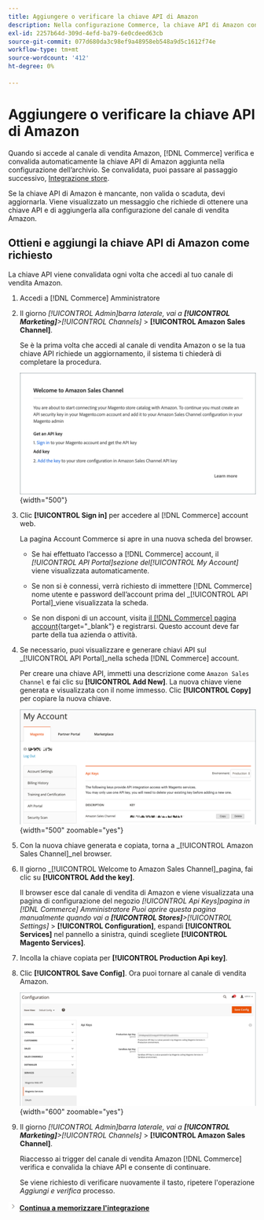 ```yaml
---
title: Aggiungere o verificare la chiave API di Amazon
description: Nella configurazione Commerce, la chiave API di Amazon convalidata ti consente di integrare i negozi con l’account Amazon Seller.
exl-id: 2257b64d-309d-4efd-ba79-6e0cdeed63cb
source-git-commit: 077d680da3c98ef9a48958eb548a9d5c1612f74e
workflow-type: tm+mt
source-wordcount: '412'
ht-degree: 0%

---
```


# Aggiungere o verificare la chiave API di Amazon

Quando si accede al canale di vendita Amazon, [!DNL Commerce] verifica e convalida automaticamente la chiave API di Amazon aggiunta nella configurazione dell’archivio. Se convalidata, puoi passare al passaggio successivo, [Integrazione store](./store-integration.md).

Se la chiave API di Amazon è mancante, non valida o scaduta, devi aggiornarla. Viene visualizzato un messaggio che richiede di ottenere una chiave API e di aggiungerla alla configurazione del canale di vendita Amazon.

## Ottieni e aggiungi la chiave API di Amazon come richiesto

La chiave API viene convalidata ogni volta che accedi al tuo canale di vendita Amazon.

1. Accedi a [!DNL Commerce] Amministratore

1. Il giorno _[!UICONTROL Admin]_barra laterale, vai a **[!UICONTROL Marketing]**>_[!UICONTROL Channels]_ > **[!UICONTROL Amazon Sales Channel]**.

   Se è la prima volta che accedi al canale di vendita Amazon o se la tua chiave API richiede un aggiornamento, il sistema ti chiederà di completare la procedura.

   ![Ottenere e aggiungere il prompt della chiave API di Amazon](assets/amazon-api-verification-prompt.png){width="500"}

1. Clic **[!UICONTROL Sign in]** per accedere al [!DNL Commerce] account web.

   La pagina Account Commerce si apre in una nuova scheda del browser.

   - Se hai effettuato l’accesso a [!DNL Commerce] account, il _[!UICONTROL API Portal]_sezione del_[!UICONTROL My Account]_ viene visualizzata automaticamente.

   - Se non si è connessi, verrà richiesto di immettere [!DNL Commerce] nome utente e password dell’account prima del _[!UICONTROL API Portal]_viene visualizzata la scheda.

   - Se non disponi di un account, visita [il [!DNL Commerce] pagina account](https://account.magento.com/customer/account/login/){target="_blank"} e registrarsi. Questo account deve far parte della tua azienda o attività.

1. Se necessario, puoi visualizzare e generare chiavi API sul _[!UICONTROL API Portal]_nella scheda [!DNL Commerce] account.

   Per creare una chiave API, immetti una descrizione come `Amazon Sales Channel` e fai clic su **[!UICONTROL Add New]**. La nuova chiave viene generata e visualizzata con il nome immesso. Clic **[!UICONTROL Copy]** per copiare la nuova chiave.

   ![Generare o copiare una chiave API](assets/amazon-add-api-key.png){width="500" zoomable="yes"}

1. Con la nuova chiave generata e copiata, torna a _[!UICONTROL Amazon Sales Channel]_nel browser.

1. Il giorno _[!UICONTROL Welcome to Amazon Sales Channel]_pagina, fai clic su **[!UICONTROL Add the key]**.

   Il browser esce dal canale di vendita di Amazon e viene visualizzata una pagina di configurazione del negozio _[!UICONTROL Api Keys]_pagina in [!DNL Commerce] Amministratore Puoi aprire questa pagina manualmente quando vai a **[!UICONTROL Stores]**>_[!UICONTROL Settings]_ > **[!UICONTROL Configuration]**, espandi **[!UICONTROL Services]** nel pannello a sinistra, quindi scegliete **[!UICONTROL Magento Services]**.

1. Incolla la chiave copiata per **[!UICONTROL Production Api key]**.

1. Clic **[!UICONTROL Save Config]**. Ora puoi tornare al canale di vendita Amazon.

   ![Aggiunta della chiave API nella configurazione dell’archivio](assets/config-magento-services-api-screen.png){width="600" zoomable="yes"}

1. Il giorno _[!UICONTROL Admin]_barra laterale, vai a **[!UICONTROL Marketing]**>_[!UICONTROL Channels]_ > **[!UICONTROL Amazon Sales Channel]**.

   Riaccesso ai trigger del canale di vendita Amazon [!DNL Commerce] verifica e convalida la chiave API e consente di continuare.

   Se viene richiesto di verificare nuovamente il tasto, ripetere l&#39;operazione _Aggiungi e verifica_ processo.

![Icona Successivo](assets/btn-next.png) [**Continua a memorizzare l&#39;integrazione**](./store-integration.md)
